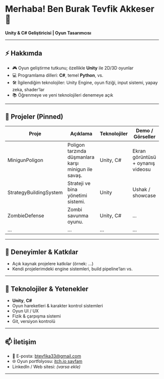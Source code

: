 # Merhaba! Ben Burak Tevfik Akkeser 👋

**Unity & C# Geliştiricisi | Oyun Tasarımcısı**

---

## ⚡ Hakkımda

- 🎮 Oyun geliştirme tutkunu; özellikle **Unity** ile 2D/3D oyunlar
- 💻 Programlama dilleri: **C#**, temel **Python**, vs.
- 🛠 İlgilendiğim teknolojiler: Unity Engine, oyun fiziği, input sistemi, yapay zeka, shader’lar
- 📚 Öğrenmeye ve yeni teknolojileri denemeye açık

---

## 🔭 Projeler (Pinned)

| Proje | Açıklama | Teknolojiler | Demo / Görseller |
|---|---|---|---|
| MinigunPoligon | Poligon tarzında düşmanlara karşı minigun ile savaş. | Unity, C# | Ekran görüntüsü + oynanış videosu |
| StrategyBuildingSystem | Strateji ve bina yönetimi sistemi. | Unity | Ushak / showcase |
| ZombieDefense | Zombi savunma oyunu. | Unity, C# | ... |
| … | … | … | … |

---

## 💼 Deneyimler & Katkılar

- Açık kaynak projelere katkılar (örnek: …)
- Kendi projelerimdeki engine sistemleri, build pipeline’ları vs.

---

## 🧰 Teknolojiler & Yetenekler

- **Unity**, **C#**
- Oyun hareketleri & karakter kontrol sistemleri
- Oyun UI / UX
- Fizik & çarpışma sistemi
- Git, versiyon kontrolü

---

## 📫 İletişim

- 📧 E-posta: btevfika33@gmail.com  
- 🌐 Oyun portfolyosu: [itch.io sayfam](https://btevfikakkeser.itch.io/)  
- LinkedIn / Web sitesi: *(varsa ekle)*

---

